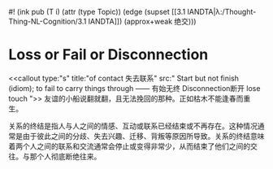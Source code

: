 #! (ink pub (T i) (attr (type Topic)) (edge (supset [[3.1 IANDTA|λ:/Thought-Thing-NL-Cognition/3.1 IANDTA]]) (approx+weak 绝交)))

# Loss or Fail or Disconnection

<<callout type:"s" title:"of contact 失去联系" src:" Start but not finish (idiom); to fail to carry things through —— 有始无终
 Disconnection断开
 lose touch
">>
友谊的小船说翻就翻，且无法挽回的那种。正如枯木不能逢春而重生。

关系的终结是指人与人之间的情感、互动或联系已经结束或不再存在。这种情况通常是由于彼此之间的分歧、失去兴趣、迁移、背叛等原因所导致。关系的终结意味着两个人之间的联系和交流通常会停止或变得非常少，从而结束了他们之间的交往。与那个人彻底断绝往来。

